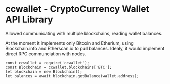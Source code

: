 # ccwallet - CryptoCurrency Wallet API Library

Allowed communicating with multiple blockchains, reading wallet balances.

At the moment it implements only Bitcoin and Etherium, using Blockchain.info and Etherscan.io to pull balances. Idealy, it would implement direct RPC communciation with nodes.

    const ccwallet = require('ccwallet');
    const Blockchain = ccwallet.blockchains['BTC'];
    let blockchain = new Blockchain();
    let balances = await blockchain.getBalance(wallet.address);
         
